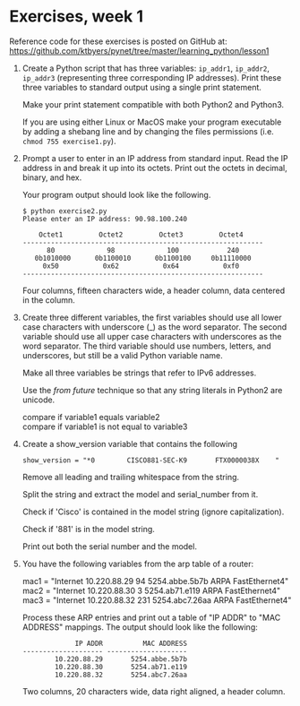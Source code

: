 # Exercises, week 1

Reference code for these exercises is posted on GitHub at:
https://github.com/ktbyers/pynet/tree/master/learning_python/lesson1

1.	Create a Python script that has three variables: `ip_addr1`, `ip_addr2`, `ip_addr3` (representing three corresponding IP addresses). Print these three variables to standard output using a single print statement.
	

	Make your print statement compatible with both Python2 and Python3.

	If you are using either Linux or MacOS make your program executable by adding a shebang line and by changing the files permissions (i.e. `chmod 755 exercise1.py`). 

2.	Prompt a user to enter in an IP address from standard input. Read the IP address in and break it up into its octets. Print out the octets in decimal, binary, and hex.

	Your program output should look like the following.

	```
	$ python exercise2.py
	Please enter an IP address: 90.98.100.240

	    Octet1         Octet2         Octet3         Octet4
	------------------------------------------------------------
	      80             98             100            240
	   0b1010000      0b1100010      0b1100100     0b11110000
	     0x50           0x62           0x64           0xf0
	------------------------------------------------------------
	```

	Four columns, fifteen characters wide, a header column, data centered in the column.

3.	Create three different variables, the first variables should use all lower case characters with underscore (\_) as the word separator. The second variable should use all upper case characters with underscores as the word separator. The third variable should use numbers, letters, and underscores, but still be a valid Python variable name.

	Make all three variables be strings that refer to IPv6 addresses.

	Use the *from future* technique so that any string literals in Python2 are unicode.

	compare if variable1 equals variable2<br />
	compare if variable1 is not equal to variable3

4.	Create a show\_version variable that contains the following

	`show_version = "*0        CISCO881-SEC-K9       FTX0000038X    "`

	Remove all leading and trailing whitespace from the string.

	Split the string and extract the model and serial\_number from it.

	Check if 'Cisco' is contained in the model string (ignore capitalization).

	Check if '881' is in the model string.

	Print out both the serial number and the model.

5.	You have the following variables from the arp table of a router:

	mac1 = "Internet  10.220.88.29           94   5254.abbe.5b7b  ARPA   FastEthernet4"<br />
	mac2 = "Internet  10.220.88.30            3   5254.ab71.e119  ARPA   FastEthernet4"<br />
	mac3 = "Internet  10.220.88.32          231   5254.abc7.26aa  ARPA   FastEthernet4"<br />

	Process these ARP entries and print out a table of "IP ADDR" to "MAC ADDRESS" mappings. The output should look like the following:

	```
	             IP ADDR          MAC ADDRESS
	-------------------- --------------------
	        10.220.88.29       5254.abbe.5b7b
	        10.220.88.30       5254.ab71.e119
	        10.220.88.32       5254.abc7.26aa
	```

	Two columns, 20 characters wide, data right aligned, a header column.

